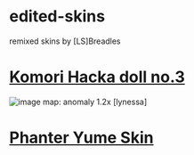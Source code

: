 # edited-skins
remixed skins by [LS]Breadles

# [Komori Hacka doll no.3](https://drive.google.com/u/0/uc?id=15ySq5V6lynqdtKJoHLfzM2f-rhenI_ZF&export=download)
![image](https://github.com/breadles5/edited-skins/assets/101068519/e854e466-036f-4a6c-899c-9b6043877845)
map: anomaly 1.2x [lynessa]

# [Phanter Yume Skin](https://drive.google.com/u/0/uc?id=14nyUBWWQLi3gme96IwIp_HgqMeGF59YN&export=download)
